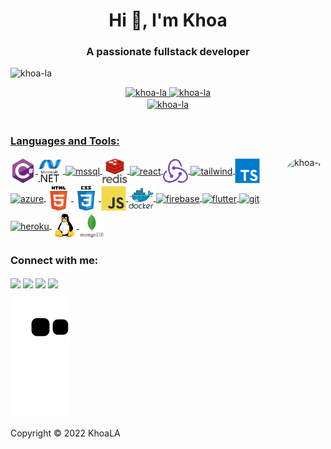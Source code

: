 <!-- [![MasterHead](https://www.lambdatest.com/resources/images/news24.gif)](https://www.youtube.com/watch?v=UDqiPPfob_4&t=3033s) -->

<h1 align="center">Hi 👋, I'm Khoa</h1>

<h3 align="center">A passionate fullstack developer</h3>

<p align="left"> <img src="https://komarev.com/ghpvc/?username=khoa-la&label=Profile%20views&color=0e75b6&style=flat" alt="khoa-la" /> </p>

<!-- - 🔭 Skills **C#, .Net, ReactJs, Typescript, Javascript** -->

<!-- - 📫 How to reach me **lakhoa2806@gmail.com** -->

<div align="center">
  <a href="https://github.com/khoa-la">
  <img height="180em" src="https://github-readme-stats.vercel.app/api?username=khoa-la&show_icons=true&include_all_commits=true&count_private=true" alt="khoa-la"/>
  <img height="180em" src="https://github-readme-stats.vercel.app/api/top-langs/?username=khoa-la&layout=compact&langs_count=20" alt="khoa-la"/>
</div>
<div align="center">
  <a href="https://github.com/khoa-la">
  <img align="center" src="https://github-readme-streak-stats.herokuapp.com/?user=khoa-la&" alt="khoa-la" />
</div>

<div style="display: inline_block"><br>
    <h3 align="left">Languages and Tools:</h3>
    <img align="right" alt="khoa-la" height="150" style="border-radius:50px;" src="https://camo.githubusercontent.com/cae12fddd9d6982901d82580bdf321d81fb299141098ca1c2d4891870827bf17/68747470733a2f2f6d69726f2e6d656469756d2e636f6d2f6d61782f313336302f302a37513379765349765f7430696f4a2d5a2e676966">
    <a href="https://www.w3schools.com/cs/" target="_blank" rel="noreferrer"> <img align="center" style="padding: 2px 0;" src="https://raw.githubusercontent.com/devicons/devicon/master/icons/csharp/csharp-original.svg" alt="csharp" width="40" height="40"/> </a>
    <a href="https://dotnet.microsoft.com/" target="_blank" rel="noreferrer"> <img align="center" style="padding: 2px 0;" src="https://raw.githubusercontent.com/devicons/devicon/master/icons/dot-net/dot-net-original-wordmark.svg" alt="dotnet" width="40" height="40"/> </a>
    <a href="https://www.microsoft.com/en-us/sql-server" target="_blank" rel="noreferrer"> <img align="center" style="padding: 2px 0;" src="https://www.svgrepo.com/show/303229/microsoft-sql-server-logo.svg" alt="mssql" width="40" height="40"/> </a>
    <a href="https://redis.io" target="_blank" rel="noreferrer"> <img align="center" style="padding: 2px 0;" src="https://raw.githubusercontent.com/devicons/devicon/master/icons/redis/redis-original-wordmark.svg" alt="redis" width="40" height="40"/> </a> 
    <a href="https://reactjs.org/" target="_blank" rel="noreferrer"> <img align="center" style="padding: 2px 0;" src="https://reactnative.dev/img/header_logo.svg" alt="react" width="40" height="40"/> </a>
    <a href="https://redux.js.org" target="_blank" rel="noreferrer"> <img align="center" style="padding: 2px 0;" src="https://raw.githubusercontent.com/devicons/devicon/master/icons/redux/redux-original.svg" alt="redux" width="40" height="40"/> </a> 
    <a href="https://tailwindcss.com/" target="_blank" rel="noreferrer"> <img align="center" style="padding: 2px 0;" src="https://www.vectorlogo.zone/logos/tailwindcss/tailwindcss-icon.svg" alt="tailwind" width="40" height="40"/> </a>
    <a href="https://www.typescriptlang.org/" target="_blank" rel="noreferrer"> <img align="center" style="padding: 2px 0;" src="https://raw.githubusercontent.com/devicons/devicon/master/icons/typescript/typescript-original.svg" alt="typescript" width="40" height="40"/> </a>
    <a href="https://azure.microsoft.com/en-in/" target="_blank" rel="noreferrer"> <img align="center" style="padding: 2px 0;" src="https://www.vectorlogo.zone/logos/microsoft_azure/microsoft_azure-icon.svg" alt="azure" width="40" height="40"/> </a>
    <a href="https://www.w3.org/html/" target="_blank" rel="noreferrer"> <img align="center" style="padding: 2px 0;" src="https://raw.githubusercontent.com/devicons/devicon/master/icons/html5/html5-original-wordmark.svg" alt="html5" width="40" height="40"/> </a>
    <a href="https://www.w3schools.com/css/" target="_blank" rel="noreferrer"> <img align="center" style="padding: 2px 0;" src="https://raw.githubusercontent.com/devicons/devicon/master/icons/css3/css3-original-wordmark.svg" alt="css3" width="40" height="40"/> </a>
    <a href="https://developer.mozilla.org/en-US/docs/Web/JavaScript" target="_blank" rel="noreferrer"> <img align="center" style="padding: 2px 0;" src="https://raw.githubusercontent.com/devicons/devicon/master/icons/javascript/javascript-original.svg" alt="javascript" width="40" height="40"/> </a> 
    <a href="https://www.docker.com/" target="_blank" rel="noreferrer"> <img align="center" style="padding: 2px 0;" src="https://raw.githubusercontent.com/devicons/devicon/master/icons/docker/docker-original-wordmark.svg" alt="docker" width="40" height="40"/> </a>  
    <a href="https://firebase.google.com/" target="_blank" rel="noreferrer"> <img align="center" style="padding: 2px 0;" src="https://www.vectorlogo.zone/logos/firebase/firebase-icon.svg" alt="firebase" width="40" height="40"/> </a> 
    <a href="https://flutter.dev" target="_blank" rel="noreferrer"> <img align="center" style="padding: 2px 0;" src="https://www.vectorlogo.zone/logos/flutterio/flutterio-icon.svg" alt="flutter" width="40" height="40"/> </a> 
    <a href="https://git-scm.com/" target="_blank" rel="noreferrer"> <img align="center" style="padding: 2px 0;" src="https://www.vectorlogo.zone/logos/git-scm/git-scm-icon.svg" alt="git" width="40" height="40"/> </a> 
    <a href="https://heroku.com" target="_blank" rel="noreferrer"> <img align="center" style="padding: 2px 0;" src="https://www.vectorlogo.zone/logos/heroku/heroku-icon.svg" alt="heroku" width="40" height="40"/> </a>  
    <a href="https://www.linux.org/" target="_blank" rel="noreferrer"> <img align="center" style="padding: 2px 0;" src="https://raw.githubusercontent.com/devicons/devicon/master/icons/linux/linux-original.svg" alt="linux" width="40" height="40"/> </a> 
    <a href="https://www.mongodb.com/" target="_blank" rel="noreferrer"> <img align="center" style="padding: 2px 0;" src="https://raw.githubusercontent.com/devicons/devicon/master/icons/mongodb/mongodb-original-wordmark.svg" alt="mongodb" width="40" height="40"/> </a> 
</div>

<div> 
    <h3 align="left">Connect with me:</h3>
    <!-- <a href="https://www.facebook.com/khoa.la.28/" target="blank"><img align="center" src="https://raw.githubusercontent.com/rahuldkjain/github-profile-readme-generator/master/src/images/icons/Social/facebook.svg" alt="khoa-la" height="30" width="40" /></a>
    <a href="https://instagram.com/khoa.l.a" target="blank"><img align="center" src="https://raw.githubusercontent.com/rahuldkjain/github-profile-readme-generator/master/src/images/icons/Social/instagram.svg" alt="khoa-la" height="30" width="40" /></a> -->
    <a href="https://www.facebook.com/khoa.la.28" target="_blank"><img align="center" src="https://img.shields.io/badge/Facebook-blue?style=for-the-badge&logo=facebook&logoColor=white" target="_blank"></a>
    <a href="https://instagram.com/khoa.l.a" target="_blank"><img align="center" src="https://img.shields.io/badge/-Instagram-%23E4405F?style=for-the-badge&logo=instagram&logoColor=white" target="_blank"></a>
    <a href="https://www.linkedin.com/in/khoa-la2806" target="_blank"><img align="center" src="https://img.shields.io/badge/-LinkedIn-%230077B5?style=for-the-badge&logo=linkedin&logoColor=white" target="_blank"></a> 
    <a href = "mailto:lakhoa2806@gmail.com"><img align="center" src="https://img.shields.io/badge/-Gmail-%23333?style=for-the-badge&logo=gmail&logoColor=white" target="_blank"></a>
    <!-- <a href="https://www.youtube.com/channel/UC_-uuuZbY0AAt9CViNzvc-Q" target="_blank"><img src="https://img.shields.io/badge/YouTube-FF0000?style=for-the-badge&logo=youtube&logoColor=white" target="_blank"></a> -->
    <!-- <a href="https://www.twitch.tv/khoa.l.a" target="_blank"><img align="center" src="https://img.shields.io/badge/Twitch-9146FF?style=for-the-badge&logo=twitch&logoColor=white" target="_blank"></a> -->
    <!-- <a href="https://discord.gg/wagxzStdcR" target="_blank"><img align="center" src="https://img.shields.io/badge/Discord-7289DA?style=for-the-badge&logo=discord&logoColor=white" target="_blank"></a>  -->
</div>

<div>

![Snake animation](https://github.com/rafaballerini/rafaballerini/blob/output/github-contribution-grid-snake.svg)

</div>

Copyright &copy; 2022 KhoaLA
